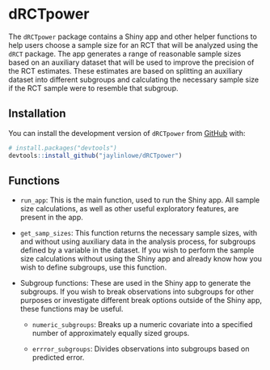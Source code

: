 
<!-- README.md is generated from README.Rmd. Please edit that file -->

# dRCTpower

<!-- badges: start -->
<!-- badges: end -->

The `dRCTpower` package contains a Shiny app and other helper functions
to help users choose a sample size for an RCT that will be analyzed
using the `dRCT` package. The app generates a range of reasonable sample
sizes based on an auxiliary dataset that will be used to improve the
precision of the RCT estimates. These estimates are based on splitting
an auxiliary dataset into different subgroups and calculating the
necessary sample size if the RCT sample were to resemble that subgroup.

## Installation

You can install the development version of `dRCTpower` from
[GitHub](https://github.com/) with:

``` r
# install.packages("devtools")
devtools::install_github("jaylinlowe/dRCTpower")
```

## Functions

- `run_app`: This is the main function, used to run the Shiny app. All
  sample size calculations, as well as other useful exploratory
  features, are present in the app.

- `get_samp_sizes`: This function returns the necessary sample sizes,
  with and without using auxiliary data in the analysis process, for
  subgroups defined by a variable in the dataset. If you wish to perform
  the sample size calculations without using the Shiny app and already
  know how you wish to define subgroups, use this function.

- Subgroup functions: These are used in the Shiny app to generate the
  subgroups. If you wish to break observations into subgroups for other
  purposes or investigate different break options outside of the Shiny
  app, these functions may be useful.

  - `numeric_subgroups`: Breaks up a numeric covariate into a specified
    number of approximately equally sized groups.

  - `errror_subgroups`: Divides observations into subgroups based on
    predicted error.

